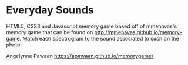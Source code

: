 # Everyday Sounds
HTML5, CSS3 and Javascript memory game based off of mmenavas's memory game
that can be found on http://mmenavas.github.io/memory-game. Match each
spectrogram to the sound associated to such on the photo.

Angelynne Pawaan
https://apawaan.github.io/memorygame/
